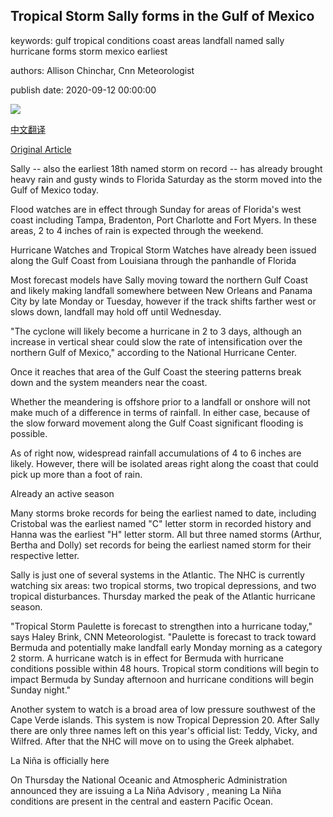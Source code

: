 ## Tropical Storm Sally forms in the Gulf of Mexico

keywords: gulf tropical conditions coast areas landfall named sally hurricane forms storm mexico earliest

authors: Allison Chinchar, Cnn Meteorologist

publish date: 2020-09-12 00:00:00

![](https://cdn.cnn.com/cnnnext/dam/assets/200912103326-tropical-depression-19-florida-saturday-super-tease.jpg)

[中文翻译](Tropical%20Storm%20Sally%20forms%20in%20the%20Gulf%20of%20Mexico_zh.md)

[Original Article](https://edition.cnn.com/2020/09/12/weather/tropical-update-gulf-storm-saturday/index.html)

Sally -- also the earliest 18th named storm on record -- has already brought heavy rain and gusty winds to Florida Saturday as the storm moved into the Gulf of Mexico today.

Flood watches are in effect through Sunday for areas of Florida's west coast including Tampa, Bradenton, Port Charlotte and Fort Myers. In these areas, 2 to 4 inches of rain is expected through the weekend.

Hurricane Watches and Tropical Storm Watches have already been issued along the Gulf Coast from Louisiana through the panhandle of Florida

Most forecast models have Sally moving toward the northern Gulf Coast and likely making landfall somewhere between New Orleans and Panama City by late Monday or Tuesday, however if the track shifts farther west or slows down, landfall may hold off until Wednesday.

"The cyclone will likely become a hurricane in 2 to 3 days, although an increase in vertical shear could slow the rate of intensification over the northern Gulf of Mexico," according to the National Hurricane Center.

Once it reaches that area of the Gulf Coast the steering patterns break down and the system meanders near the coast.

Whether the meandering is offshore prior to a landfall or onshore will not make much of a difference in terms of rainfall. In either case, because of the slow forward movement along the Gulf Coast significant flooding is possible.

As of right now, widespread rainfall accumulations of 4 to 6 inches are likely. However, there will be isolated areas right along the coast that could pick up more than a foot of rain.

Already an active season

Many storms broke records for being the earliest named to date, including Cristobal was the earliest named "C" letter storm in recorded history and Hanna was the earliest "H" letter storm. All but three named storms (Arthur, Bertha and Dolly) set records for being the earliest named storm for their respective letter.

Sally is just one of several systems in the Atlantic. The NHC is currently watching six areas: two tropical storms, two tropical depressions, and two tropical disturbances. Thursday marked the peak of the Atlantic hurricane season.

"Tropical Storm Paulette is forecast to strengthen into a hurricane today," says Haley Brink, CNN Meteorologist. "Paulette is forecast to track toward Bermuda and potentially make landfall early Monday morning as a category 2 storm. A hurricane watch is in effect for Bermuda with hurricane conditions possible within 48 hours. Tropical storm conditions will begin to impact Bermuda by Sunday afternoon and hurricane conditions will begin Sunday night."

Another system to watch is a broad area of low pressure southwest of the Cape Verde islands. This system is now Tropical Depression 20. After Sally there are only three names left on this year's official list: Teddy, Vicky, and Wilfred. After that the NHC will move on to using the Greek alphabet.

La Niña is officially here

On Thursday the National Oceanic and Atmospheric Administration announced they are issuing a La Niña Advisory , meaning La Niña conditions are present in the central and eastern Pacific Ocean.